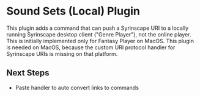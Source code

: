 # Sound Sets (Local) Plugin

This plugin adds a command that can push a Syrinscape URI to a locally running Syrinscape desktop client ("Genre Player"), not the online player.  This is initially implemented only for Fantasy Player on MacOS.   This plugin is needed on MacOS, because the custom URI protocol handler for Syrinscape URIs is missing on that platform.

## Next Steps

- Paste handler to auto convert links to commands
